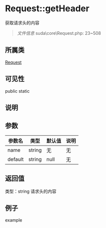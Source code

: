 # Request::getHeader
获取请求头的内容
> *文件信息* suda\core\Request.php: 23~508
## 所属类 

[Request](../Request.md)

## 可见性

  public  static
## 说明



## 参数

 
| 参数名 | 类型 | 默认值 | 说明 |
|--------|-----|-------|-------|
 | name |  string | 无 | 无 |
 | default |  string | null | 无 |
## 返回值
 
类型：string
 请求头的内容
## 例子

example